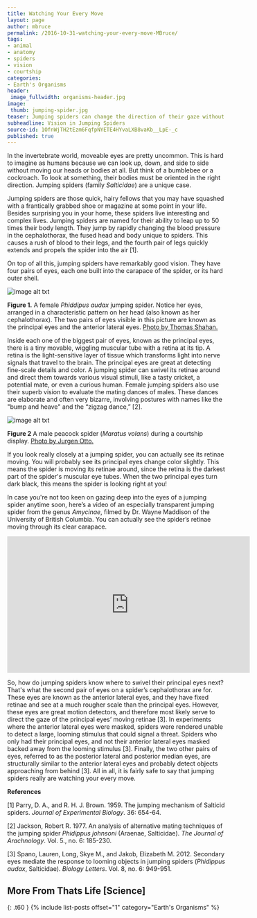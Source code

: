 ```yaml
---
title: Watching Your Every Move
layout: page
author: mbruce
permalink: /2016-10-31-watching-your-every-move-MBruce/
tags:
- animal
- anatomy
- spiders
- vision
- courtship
categories:
- Earth's Organisms
header:
 image_fullwidth: organisms-header.jpg
image:
 thumb: jumping-spider.jpg
teaser: Jumping spiders can change the direction of their gaze without changing their body’s position. If you think about it, it’s just like a creepy painting with eyes that follow you across a room…
subheadline: Vision in Jumping Spiders
source-id: 1OfnWjTH2tEzm6FqfpNYETE4HYvaLXB8vaKb__LpE-_c
published: true
---
```


In the invertebrate world, moveable eyes are pretty uncommon. This is hard to imagine as humans because we can look up, down, and side to side without moving our heads or bodies at all. But think of a bumblebee or a cockroach. To look at something, their bodies must be oriented in the right direction. Jumping spiders (family *Salticidae*) are a unique case.

 
Jumping spiders are those quick, hairy fellows that you may have squashed with a frantically grabbed shoe or magazine at some point in your life. Besides surprising you in your home, these spiders live interesting and complex lives. Jumping spiders are named for their ability to leap up to 50 times their body length. They jump by rapidly changing the blood pressure in the cephalothorax, the fused head and body unique to spiders. This causes a rush of blood to their legs, and the fourth pair of legs quickly extends and propels the spider into the air [1].  

On top of all this, jumping spiders have remarkably good vision. They have four pairs of eyes, each one built into the carapace of the spider, or its hard outer shell. 

![image alt txt](https://upload.wikimedia.org/wikipedia/commons/b/b3/Adult_Female_Phidippus_audax_Jumping_Spider.jpg)

**Figure 1.** A female *Phiddipus audax* jumping spider. Notice her eyes, arranged in a characteristic pattern on her head (also known as her cephalothorax). The two pairs of eyes visible in this picture are known as the principal eyes and the anterior lateral eyes. [Photo by Thomas Shahan.](https://upload.wikimedia.org/wikipedia/commons/b/b3/Adult_Female_Phidippus_audax_Jumping_Spider.jpg)

Inside each one of the biggest pair of eyes, known as the principal eyes, there is a tiny movable, wiggling muscular tube with a retina at its tip. A retina is the light-sensitive layer of tissue which transforms light into nerve signals that travel to the brain. The principal eyes are great at detecting fine-scale details and color. A jumping spider can swivel its retinae around and direct them towards various visual stimuli, like a tasty cricket, a potential mate, or even a curious human. Female jumping spiders also use their superb vision to evaluate the mating dances of males. These dances are elaborate and often very bizarre, involving postures with names like the "bump and heave" and the “zigzag dance,” [2].

![image alt txt](https://upload.wikimedia.org/wikipedia/commons/5/53/MalePeacockSpider.jpg)

**Figure 2** A male peacock spider (*Maratus volans*) during a courtship display. [Photo by Jurgen Otto.](https://en.wikipedia.org/wiki/Maratus_volans#/media/File:MalePeacockSpider.jpg)

 

If you look really closely at a jumping spider, you can actually see its retinae moving. You will probably see its principal eyes change color slightly. This means the spider is moving its retinae around, since the retina is the darkest part of the spider's muscular eye tubes. When the two principal eyes turn dark black, this means the spider is looking right at you!

 

In case you're not too keen on gazing deep into the eyes of a jumping spider anytime soon, here’s a video of an especially transparent jumping spider from the genus *Amycinae*, filmed by Dr. Wayne Maddison of the University of British Columbia. You can actually see the spider’s retinae moving through its clear carapace. 

 
<iframe width="560" height="315" src="https://www.youtube.com/embed/gvN_ex95IcE" frameborder="0" allowfullscreen></iframe>


So, how do jumping spiders know where to swivel their principal eyes next? That's what the second pair of eyes on a spider’s cephalothorax are for. These eyes are known as the anterior lateral eyes, and they have fixed retinae and see at a much rougher scale than the principal eyes. However, these eyes are great motion detectors, and therefore most likely serve to direct the gaze of the principal eyes’ moving retinae [3].  In experiments where the anterior lateral eyes were masked, spiders were rendered unable to detect a large, looming stimulus that could signal a threat. Spiders who only had their principal eyes, and not their anterior lateral eyes masked backed away from the looming stimulus [3]. Finally, the two other pairs of eyes, referred to as the posterior lateral and posterior median eyes, are structurally similar to the anterior lateral eyes and probably detect objects approaching from behind [3]. All in all, it is fairly safe to say that jumping spiders really are watching your every move. 

**References**

[1] Parry, D. A., and R. H. J. Brown. 1959. The jumping mechanism of Salticid spiders. *Journal of Experimental Biology*. 36: 654-64.

[2] Jackson, Robert R. 1977.  An analysis of alternative mating techniques of the jumping spider *Phidippus johnsoni* (Araenae, Salticidae). *The Journal of Arachnology*. Vol. 5., no. 6: 185-230. 

[3] Spano, Lauren, Long, Skye M., and Jakob, Elizabeth M. 2012. Secondary eyes mediate the response to looming objects in jumping spiders (*Phidippus audax*, Salticidae). *Biology Letters*. Vol. 8, no. 6: 949-951.

## More From Thats Life [Science]
{: .t60 }
{% include list-posts offset="1" category="Earth's Organisms" %}
